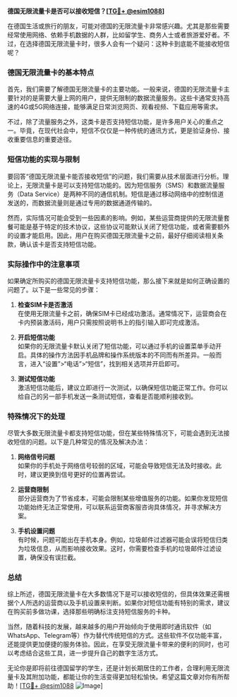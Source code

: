 **德国无限流量卡是否可以接收短信？[[TG💪+ @esim1088](https://t.me/s/esim1088)]**

在德国生活或旅行的朋友，可能对德国的无限流量卡非常感兴趣。尤其是那些需要经常使用网络、依赖手机数据的人群，比如留学生、商务人士或者旅游爱好者。不过，在选择德国无限流量卡时，很多人会有一个疑问：这种卡到底能不能接收短信呢？

### 德国无限流量卡的基本特点

首先，我们需要了解德国无限流量卡的主要功能。一般来说，德国的无限流量卡主要针对的是需要大量上网的用户，提供无限制的数据流量服务。这些卡通常支持高速的4G或5G网络连接，能够满足日常浏览网页、观看视频、下载应用等需求。

不过，除了流量服务之外，这类卡是否支持短信功能，是许多用户关心的重点之一。毕竟，在现代社会中，短信不仅仅是一种传统的通讯方式，更是验证身份、接收重要信息的重要途径。

### 短信功能的实现与限制

要回答“德国无限流量卡能否接收短信”的问题，我们需要从技术层面进行分析。理论上，无限流量卡是可以支持短信功能的。因为短信服务（SMS）和数据流量服务（Data Service）是两种不同的通信机制。短信是通过移动网络中的控制信道发送的，而数据流量则是通过专用的数据通道传输的。

然而，实际情况可能会受到一些因素的影响。例如，某些运营商提供的无限流量套餐可能是基于特定的技术协议，这些协议可能默认关闭了短信功能，或者需要额外的设置才能启用。因此，用户在购买德国无限流量卡之前，最好仔细阅读相关条款，确认该卡是否支持短信功能。

### 实际操作中的注意事项

如果确定所购买的德国无限流量卡支持短信功能，那么接下来就是如何正确设置的问题了。以下是一些常见的步骤：

1. **检查SIM卡是否激活**  
   在使用无限流量卡之前，确保SIM卡已经成功激活。通常情况下，运营商会在卡内预装激活码，用户只需按照说明书上的指引输入即可完成激活。

2. **开启短信功能**  
   如果你的无限流量卡默认关闭了短信功能，可以通过手机的设置菜单手动开启。具体的操作方法因手机品牌和操作系统版本的不同而有所差异。一般而言，进入“设置”>“电话”>“短信”，找到相关选项并开启即可。

3. **测试短信功能**  
   激活短信功能后，建议立即进行一次测试，以确保短信功能正常工作。你可以给自己的另一部手机发送一条测试短信，查看是否能顺利接收到。

### 特殊情况下的处理

尽管大多数无限流量卡都支持短信功能，但在某些特殊情况下，可能会遇到无法接收短信的问题。以下是几种常见的情况及解决办法：

1. **网络信号问题**  
   如果你的手机处于网络信号较弱的区域，可能会导致短信无法及时接收。此时，建议更换到信号更好的位置再尝试。

2. **运营商限制**  
   部分运营商为了节省成本，可能会限制某些增值服务的功能。如果你发现短信功能始终无法正常使用，可以联系运营商客服咨询具体情况，并寻求解决方案。

3. **手机设置问题**  
   有时候，问题可能出在手机本身。例如，垃圾邮件过滤器可能会误将短信归类为垃圾信息，从而影响接收效果。这时，你需要检查手机的垃圾邮件过滤设置，确保没有误拦截。

### 总结

综上所述，德国无限流量卡在大多数情况下是可以接收短信的，但具体效果还需根据个人所选的运营商以及手机设置来判断。如果你对短信功能有特别的需求，建议在购买前多做功课，选择那些明确标注支持短信服务的卡种。

当然，随着科技的发展，越来越多的用户开始倾向于使用即时通讯软件（如WhatsApp、Telegram等）作为替代传统短信的方式。这些软件不仅功能丰富，还能提供更加便捷的服务体验。因此，在享受无限流量卡带来的便利的同时，也可以考虑结合这些工具，进一步提升自己的数字生活方式。

无论你是即将前往德国留学的学生，还是计划长期居住的工作者，合理利用无限流量卡及其附加功能，都能让你的生活变得更加轻松愉快。希望这篇文章对你有所帮助！[[TG💪+ @esim1088](https://t.me/s/esim1088) ![Image](https://i.postimg.cc/4NQfJmqS/Snipaste-2025-05-13-00-14-12.png)]